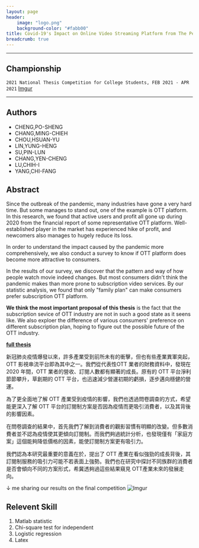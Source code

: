 ```yaml
---
layout: page
header:
    image: "logo.png"
    background-color: "#fabb00"
title: Covid-19's Impact on Online Video Streaming Platform from The Perspective of Consumer Preference
breadcrumb: true
---
```


---

## Championship
`2021 National Thesis Competition for College Students, FEB 2021 - APR 2021`
[Imgur](https://imgur.com/9vjiGe0.jpg)

---

## Authors

- CHENG,PO-SHENG
- CHANG,MING-CHIEH
- CHOU,HSUAN-YU
- LIN,YUNG-HENG
- SU,PIN-LUN
- CHANG,YEN-CHENG
- LU,CHIH-I
- YANG,CHI-FANG

## Abstract

Since the outbreak of the pandemic, many industries have gone a very hard time. But some manages to stand out, one of the example is OTT platform. In this research, we found that active users and profit all gone up during 2020 from the financial report of some representative OTT platform. Well-established player in the market has experienced hike of profit, and newcomers also manages to hugely reduce its loss.

In order to understand the impact caused by the pandemic more comprehensively, we also conduct a survey to know if OTT platform does become more attractive to consumers.

In the results of our survey, we discover that the pattern and way of how people watch movie indeed changes. But most consumers didn't think the pandemic makes than more prone to subscription video services. By our statistic analysis, we found that only "family plan" can make consumers prefer subscription OTT platform.

**We think the most important proposal of this thesis** is the fact that the subscription sevice of OTT industry are not in such a good state as it seens like. We also exploer the difference of various consumers' preference on different subscription plan, hoping to figure out the possible future of the OTT industry.

[**full thesis**](/docs/paper.pdf)

新冠肺炎疫情爆發以來，許多產業受到前所未有的衝擊，但也有些產業異軍突起，OTT 影視串流平台即為其中之一。我們從代表性OTT 業者的財務資料中，發現在 2020 年間，OTT 業者的營收、訂閱人數都有顯著的成長。原有的 OTT 平台淨利節節攀升，草創期的 OTT 平台，也迅速減少營運初期的虧損，逐步邁向穩健的營運。

為了更全面地了解 OTT 產業受到疫情的影響，我們也透過問卷調查的方式，希望能更深入了解 OTT 平台的訂閱制方案是否因為疫情而更吸引消費者，以及其背後的影響因素。

在問卷調查的結果中，首先我們了解到消費者的觀影習慣有明顯的改變。但多數消費者並不認為疫情使其更傾向訂閱制。而我們夠過統計分析，也發現僅有「家庭方案」這個能夠降低價格的因素，能使訂閱制方案更有吸引力。

我們認為本研究最重要的意義在於，提出了 OTT 產業在看似強勁的成長背後，其訂閱制服務的吸引力可能不若表面上強勢。我們也在研究中探討不同族群的消費者是否會傾向不同的方案形式，希冀透夠過這些結果窺見 OTT產業未來的發展走向。

&darr;
me sharing our results on the final competition
![Imgur](https://imgur.com/DGAPMGo.jpg)

## Relevent Skill

1. Matlab statistic
2. Chi-square test for independent
3. Logistic regression
4. Latex 